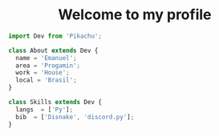 <h1 align="center">Welcome to my profile</h1>

```js
import Dev from 'Pikachu';

class About extends Dev {
  name = 'Emanuel';
  area = 'Progamin';
  work = 'House';
  local = 'Brasil';
}

class Skills extends Dev {
  langs  = ['Py'];
  bib  = ['Disnake', 'discord.py'];
}

```
